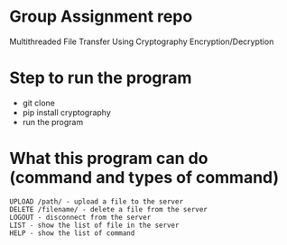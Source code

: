 # Group Assignment repo
 Multithreaded File Transfer Using Cryptography Encryption/Decryption

# Step to run the program
 - git clone
 - pip install cryptography
 - run the program

# What this program can do (command and types of command)
```
UPLOAD /path/ - upload a file to the server
DELETE /filename/ - delete a file from the server
LOGOUT - disconnect from the server
LIST - show the list of file in the server
HELP - show the list of command
```
